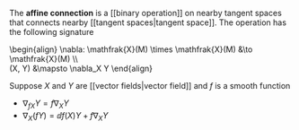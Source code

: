 The **affine connection** is a [[binary operation]] on nearby tangent spaces that connects nearby [[tangent spaces|tangent space]]. The operation has the following signature

\begin{align}
\nabla: \mathfrak{X}(M) \times \mathfrak{X}(M) &\to \mathfrak{X}(M) \\\\\
(X, Y) &\mapsto \nabla_X Y
\end{align}

Suppose $X$ and $Y$ are [[vector fields|vector field]] and $f$ is a smooth function

* $\nabla_{fX}Y = f\nabla_X Y$
* $\nabla_X (fY) = \dd{f}(X) Y + f\nabla_X Y$